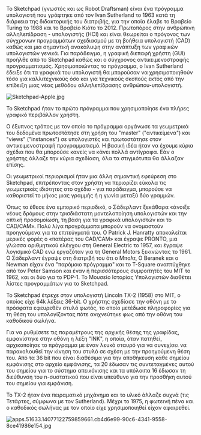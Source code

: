 Το Sketchpad (γνωστός και ως Robot Draftsman) είναι ένα πρόγραμμα υπολογιστή που γράφτηκε από τον Ivan Sutherland το 1963 κατά τη διάρκεια της διδακτορικής του διατριβής, για την οποία έλαβε το Βραβείο Turing το 1988 και το Βραβείο Κιότο το 2012. Πρωτοπόρος στην ανθρώπινη αλληλεπίδραση - υπολογιστής (HCI) και είναι θεωρείται ο πρόγονος των σύγχρονων προγραμμάτων σχεδιασμού με τη βοήθεια υπολογιστή (CAD) καθώς και μια σημαντική ανακάλυψη στην ανάπτυξη των γραφικών υπολογιστών γενικά. Για παράδειγμα, η γραφική διεπαφή χρήστη (GUI) προήλθε από το Sketchpad καθώς και ο σύγχρονος αντικειμενοστραφής προγραμματισμός. Χρησιμοποιώντας το πρόγραμμα, ο Ivan Sutherland έδειξε ότι τα γραφικά του υπολογιστή θα μπορούσαν να χρησιμοποιηθούν τόσο για καλλιτεχνικούς όσο και για τεχνικούς σκοπούς εκτός από την επίδειξη μιας νέας μεθόδου αλληλεπίδρασης ανθρώπου-υπολογιστή.

![Sketchpad-Apple.jpg](https://github.com/xrusa-pan/images/blob/0e785793ac88d95aadd5841d1ab3a838886d6b26/Sketchpad-Apple.jpg)

Το Sketchpad ήταν το πρώτο πρόγραμμα που χρησιμοποίησε ένα πλήρες γραφικό περιβάλλον χρήστη.

Ο έξυπνος τρόπος με τον οποίο το πρόγραμμα οργάνωσε τα γεωμετρικά του δεδομένα πρωτοστάτησε στη χρήση του "master" ("αντικείμενα") και "views" ("instances") σε υπολογιστές και πρωτοστάτησε στον αντικειμενοστραφή προγραμματισμό. Η βασική ιδέα ήταν να έχουμε κύρια σχέδια που θα μπορούσε κανείς να κάνει πολλά αντίγραφα. Εάν ο χρήστης άλλαζε την κύρια σχεδίαση, όλα τα στιγμιότυπα θα άλλαζαν επίσης.

Οι γεωμετρικοί περιορισμοί ήταν μια άλλη σημαντική εφεύρεση στο Sketchpad, επιτρέποντας στον χρήστη να περιορίζει εύκολα τις γεωμετρικές ιδιότητες στο σχέδιο - για παράδειγμα, μπορούσε να καθοριστεί το μήκος μιας γραμμής ή η γωνία μεταξύ δύο γραμμών.

Όπως το έθεσε ένα εμπορικό περιοδικό, ο Σάδερλαντ ξεκάθαρα «άνοιξε νέους δρόμους στην τρισδιάστατη μοντελοποίηση υπολογιστών και την οπτική προσομοίωση, τη βάση για τα γραφικά υπολογιστών και το CAD/CAM». Πολύ λίγα προγράμματα μπορούν να ονομαστούν προηγούμενα για τα επιτεύγματά του. Ο Patrick J. Hanratty αποκαλείται μερικές φορές ο «πατέρας του CAD/CAM» και έγραψε PRONTO, μια γλώσσα αριθμητικού ελέγχου στη General Electric το 1957, και έγραψε λογισμικό CAD ενώ εργαζόταν για τη General Motors ξεκινώντας το 1961. Ο Σάδερλαντ έγραψε στη διατριβή του ότι ο Μπολτ, Ο Beranek και ο Newman είχαν ένα "παρόμοιο πρόγραμμα" και το T-Square αναπτύχθηκε από τον Peter Samson και έναν ή περισσότερους συμφοιτητές του MIT το 1962, και οι δύο για το PDP-1.
Το Μουσείο Ιστορίας Υπολογιστών διαθέτει λίστες προγραμμάτων για το Sketchpad.

Το Sketchpad έτρεχε στον υπολογιστή Lincoln TX-2 (1958) στο MIT, ο οποίος είχε 64k λέξεις 36-bit. Ο χρήστης σχεδίασε την οθόνη με το πρόσφατα εφευρεθέν στυλό φωτός, το οποίο μετέδωσε πληροφορίες για τη θέση του υπολογίζοντας πότε ανιχνεύτηκε φως από την οθόνη του καθοδικού σωλήνα.

Για να ρυθμίσετε τις παραμέτρους της αρχικής θέσης της γραφίδας, εμφανίστηκε στην οθόνη η λέξη "INK", η οποία, όταν πατηθεί, αρχικοποίησε το πρόγραμμα με έναν λευκό σταυρό για να συνεχίσει να παρακολουθεί την κίνηση του στυλό σε σχέση με την προηγούμενη θέση του. Από τα 36 bit που είναι διαθέσιμα για την αποθήκευση κάθε σημείου εμφάνισης στο αρχείο εμφάνισης, τα 20 έδωσαν τις συντεταγμένες αυτού του σημείου για το σύστημα απεικόνισης και τα υπόλοιπα 16 έδωσαν τη διεύθυνση του n-συστατικού που είναι υπεύθυνο για την προσθήκη αυτού του σημείου για εμφάνιση.


Το TX-2 ήταν ένα πειραματικό μηχάνημα και το υλικό άλλαζε συχνά (τις Τετάρτες, σύμφωνα με τον Sutherland). Μέχρι το 1975, η φωτεινή πένα και ο καθοδικός σωλήνας με τον οποίο είχε χρησιμοποιηθεί είχαν αφαιρεθεί.

![apps.51633.14077122759859661.cb4d6e99-90c6-4341-9558-8ce41986e154.jpg](https://github.com/xrusa-pan/images/blob/0e785793ac88d95aadd5841d1ab3a838886d6b26/apps.51633.14077122759859661.cb4d6e99-90c6-4341-9558-8ce41986e154.jpg)
